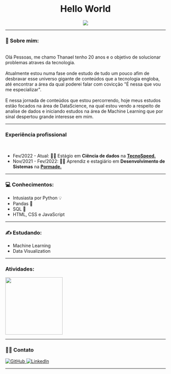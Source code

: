 <h1 align='center'> Hello World </h1>
<p align="center"> 
 
<img src='https://i.pinimg.com/originals/d5/26/bb/d526bb65e677bee39422b683b2fffc47.jpg'>
  
---

### 🤵 Sobre mim:
<br>
Olá Pessoas, me chamo Thanael tenho 20 anos e o objetivo de solucionar problemas atraves da tecnologia.
<br><br>
Atualmente estou numa fase onde estudo de tudo um pouco afim de desbravar esse universo gigante de conteúdos que a tecnologia engloba, até encontrar a área da qual poderei falar com covicção "É nessa que vou me especializar".
<br><br>
E nessa jornada de conteúdos que estou percorrendo, hoje meus estudos estão focados na área de DataScience, na qual estou vendo a respeito de analise de dados e iniciando estudos na área de Machine Learning que por sinal despertou grande interesse em mim.

--- 
### Experiência profissional 
<br>

- Fev/2022 - Atual: :man_office_worker: Estágio em **Ciência de dados** na **[TecnoSpeed.](https://tecnospeed.com.br)**
- Nov/2021 - Fev/2022: :man_office_worker: Aprendiz e estagiário em **Desenvolvimento de Sistemas** na **[Pormade.](https://www.pormadeonline.com.br)** <br>


---
  
### :computer: Conhecimentos:
- Intusiasta por Python 💡
- Pandas :panda_face:
- SQL :book:
- HTML, CSS e JavaScript

---
  
### :writing_hand: Estudando:
- Machine Learning
- Data Visualization 
  
---

<h3> Atividades: </h3>

<a href="https://github.com/zThanael">
  <img height="180em" src="https://github-readme-stats.vercel.app/api?username=zThanael&show_icons=true&theme=radical" />
</a>


---

### 🤝🏻 Contato 
<div align="left">
   <a href="https://github.com/zThanael">
    <img 
      alt="GitHub" 
      title="zThanael"
      src="https://img.shields.io/badge/github%20-%23121011.svg?&style=for-the-badge&logo=github&logoColor=white"
    />
   </a>
   <a href="https://www.linkedin.com/in/thanael/">
    <img 
      alt="LinkedIn" 
      title="Thanael Butewicz"
      src="https://img.shields.io/badge/linkedin%20-%230077B5.svg?&style=for-the-badge&logo=linkedin&logoColor=white"
    />
   </a>
</div>

---
